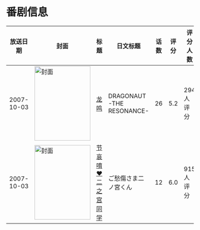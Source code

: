 # 番剧信息

|放送日期|封面|标题|日文标题|话数|评分|评分人数|
|---|---|---|---|---|---|---|
|2007-10-03|<img src="//lain.bgm.tv/pic/cover/c/a0/87/1308_EcHme.jpg" alt="封面" style="width:150px;height:200px;object-fit:cover;">|[龙鸣](https://bangumi.tv/subject/1308)|DRAGONAUT -THE RESONANCE-|26|5.2|294人评分|
|2007-10-03|<img src="//lain.bgm.tv/pic/cover/c/41/10/3013_BQ04S.jpg" alt="封面" style="width:150px;height:200px;object-fit:cover;">|[节哀唷♥二之宫同学](https://bangumi.tv/subject/3013)|ご愁傷さま二ノ宮くん|12|6.0|915人评分|
